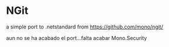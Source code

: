 # NGit
a simple port to .netstandard from https://github.com/mono/ngit/

aun no se ha acabado el port...falta acabar Mono.Security
